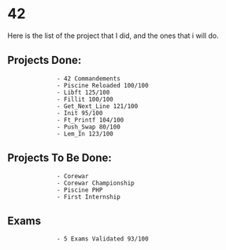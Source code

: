 # 42

Here is the list of the project that I did, and the ones that i will do.

## Projects Done:
                  - 42 Commandements
                  - Piscine Reloaded 100/100 
                  - Libft 125/100
                  - Fillit 100/100
                  - Get_Next_Line 121/100
                  - Init 95/100
                  - Ft_Printf 104/100
                  - Push_Swap 80/100
                  - Lem_In 123/100
                  
## Projects To Be Done:
                  - Corewar
                  - Corewar Championship
                  - Piscine PHP
                  - First Internship
                  
## Exams
                  - 5 Exams Validated 93/100
